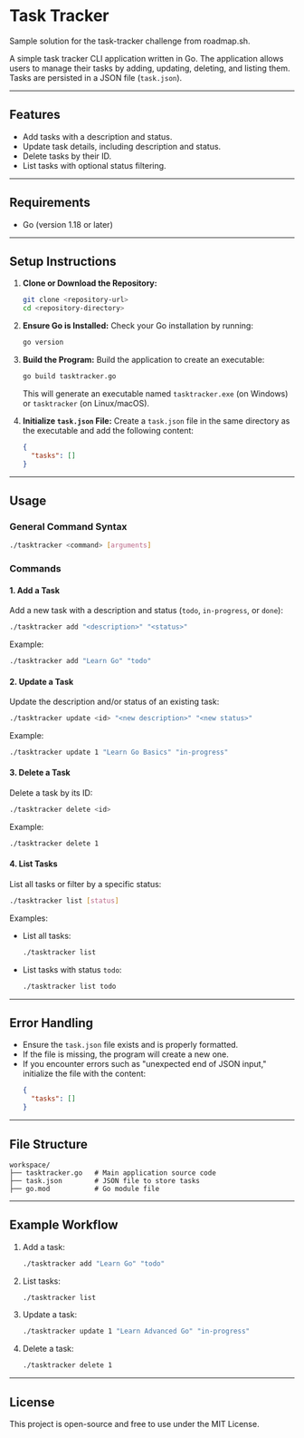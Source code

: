 # Task Tracker

Sample solution for the task-tracker challenge from roadmap.sh.

A simple task tracker CLI application written in Go. The application allows users to manage their tasks by adding, updating, deleting, and listing them. Tasks are persisted in a JSON file (`task.json`).

---

## Features
- Add tasks with a description and status.
- Update task details, including description and status.
- Delete tasks by their ID.
- List tasks with optional status filtering.

---

## Requirements
- Go (version 1.18 or later)

---

## Setup Instructions

1. **Clone or Download the Repository:**
   ```bash
   git clone <repository-url>
   cd <repository-directory>
   ```

2. **Ensure Go is Installed:**
   Check your Go installation by running:
   ```bash
   go version
   ```

3. **Build the Program:**
   Build the application to create an executable:
   ```bash
   go build tasktracker.go
   ```

   This will generate an executable named `tasktracker.exe` (on Windows) or `tasktracker` (on Linux/macOS).

4. **Initialize `task.json` File:**
   Create a `task.json` file in the same directory as the executable and add the following content:
   ```json
   {
     "tasks": []
   }
   ```

---

## Usage

### General Command Syntax
```bash
./tasktracker <command> [arguments]
```

### Commands

#### 1. Add a Task
Add a new task with a description and status (`todo`, `in-progress`, or `done`):
```bash
./tasktracker add "<description>" "<status>"
```
Example:
```bash
./tasktracker add "Learn Go" "todo"
```

#### 2. Update a Task
Update the description and/or status of an existing task:
```bash
./tasktracker update <id> "<new description>" "<new status>"
```
Example:
```bash
./tasktracker update 1 "Learn Go Basics" "in-progress"
```

#### 3. Delete a Task
Delete a task by its ID:
```bash
./tasktracker delete <id>
```
Example:
```bash
./tasktracker delete 1
```

#### 4. List Tasks
List all tasks or filter by a specific status:
```bash
./tasktracker list [status]
```
Examples:
- List all tasks:
  ```bash
  ./tasktracker list
  ```
- List tasks with status `todo`:
  ```bash
  ./tasktracker list todo
  ```

---

## Error Handling
- Ensure the `task.json` file exists and is properly formatted.
- If the file is missing, the program will create a new one.
- If you encounter errors such as "unexpected end of JSON input," initialize the file with the content:
  ```json
  {
    "tasks": []
  }
  ```

---

## File Structure
```
workspace/
├── tasktracker.go   # Main application source code
├── task.json        # JSON file to store tasks
├── go.mod           # Go module file
```

---

## Example Workflow
1. Add a task:
   ```bash
   ./tasktracker add "Learn Go" "todo"
   ```
2. List tasks:
   ```bash
   ./tasktracker list
   ```
3. Update a task:
   ```bash
   ./tasktracker update 1 "Learn Advanced Go" "in-progress"
   ```
4. Delete a task:
   ```bash
   ./tasktracker delete 1
   ```

---

## License
This project is open-source and free to use under the MIT License.

